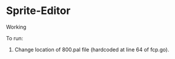 # Sprite-Editor
Working

To run:

1. Change location of 800.pal file (hardcoded at line 64 of fcp.go).
